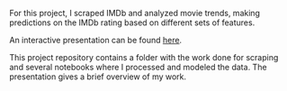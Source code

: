 For this project, I scraped IMDb and analyzed movie trends, making predictions on the IMDb rating based on different sets of features.

An interactive presentation can be found [here](https://prezi.com/view/MzamVam1yzys9d5m8mXq).

This project repository contains a folder with the work done for scraping and several notebooks where I processed and modeled the data. The presentation gives a brief overview of my work.
